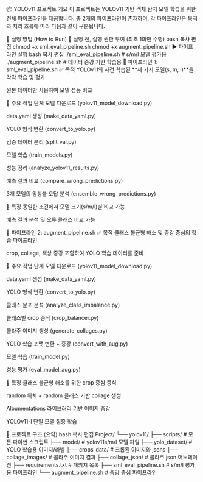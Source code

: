 
📦 YOLOv11 프로젝트 개요
이 프로젝트는 YOLOv11 기반 객체 탐지 모델 학습을 위한 전체 파이프라인을 제공합니다.
총 2개의 파이프라인이 존재하며, 각 파이프라인은 목적과 처리 흐름에 따라 다음과 같이 구분됩니다.

🚀 실행 방법 (How to Run)
🔑 실행 전, 실행 권한 부여 (최초 1회만 수행)
bash
복사
편집
chmod +x sml_eval_pipeline.sh
chmod +x augment_pipeline.sh
▶️ 파이프라인 실행
bash
복사
편집
./sml_eval_pipeline.sh      # s/m/l 모델 평가용
./augment_pipeline.sh       # 데이터 증강 기반 학습용
🧪 파이프라인 1: sml_eval_pipeline.sh
✅ 목적
YOLOv11의 사전 학습된 **세 가지 모델(s, m, l)**을 각각 학습 및 평가

원본 데이터만 사용하여 모델 성능 비교

📌 주요 작업 단계
모델 다운로드 (yolov11_model_download.py)

data.yaml 생성 (make_data_yaml.py)

YOLO 형식 변환 (convert_to_yolo.py)

검증 데이터 분리 (split_val.py)

모델 학습 (train_models.py)

성능 정리 (analyze_yolov11_results.py)

예측 결과 비교 (compare_wrong_predictions.py)

3개 모델의 앙상블 오답 분석 (ensemble_wrong_predictions.py)

🧠 특징
동일한 조건에서 모델 크기(s/m/l)별 비교 가능

예측 결과 분석 및 오류 클래스 비교 가능

🧪 파이프라인 2: augment_pipeline.sh
✅ 목적
클래스 불균형 해소 및 증강 중심의 학습 파이프라인

crop, collage, 색상 증강 포함하여 YOLO 학습 데이터를 준비

📌 주요 작업 단계
모델 다운로드 (yolov11_model_download.py)

data.yaml 생성 (make_data_yaml.py)

YOLO 형식 변환 (convert_to_yolo.py)

클래스 분포 분석 (analyze_class_imbalance.py)

클래스별 crop 증식 (crop_balancer.py)

콜라주 이미지 생성 (generate_collages.py)

YOLO 학습 포맷 변환 + 증강 (convert_with_aug.py)

모델 학습 (train_model.py)

성능 평가 (eval_model_aug.py)

🧠 특징
클래스 불균형 해소를 위한 crop 중심 증식

random 위치 + random 클래스 기반 collage 생성

Albumentations 라이브러리 기반 이미지 증강

YOLOv11-l 단일 모델 집중 학습

📁 프로젝트 구조 (요약)
bash
복사
편집
Project/
 └── yolov11/
     ├── scripts/             # 모든 파이썬 스크립트
     ├── model/               # yolov11s/m/l 모델 파일
     ├── yolo_dataset/        # YOLO 학습용 이미지/라벨
     ├── crops_data/          # 크롭된 이미지와 jsons
     ├── collage_images/      # 콜라주 이미지 결과
     ├── collage_json/        # 콜라주 json 어노테이션
     ├── requirements.txt     # 패키지 목록
     ├── sml_eval_pipeline.sh # s/m/l 평가용 파이프라인
     └── augment_pipeline.sh  # 증강 중심 파이프라인
